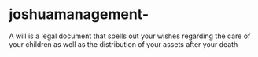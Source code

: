 # joshuamanagement-
A will is a legal document that spells out your wishes regarding the care of your children as well as the distribution of your assets after your death
